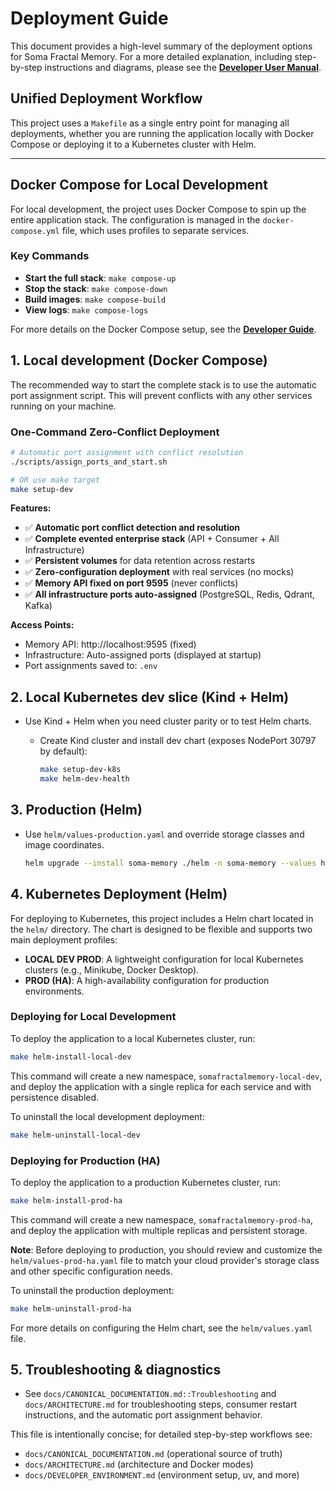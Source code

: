 # Deployment Guide

This document provides a high-level summary of the deployment options for Soma Fractal Memory. For a more detailed explanation, including step-by-step instructions and diagrams, please see the **[Developer User Manual](DEVELOPER_MANUAL.md)**.

## Unified Deployment Workflow

This project uses a `Makefile` as a single entry point for managing all deployments, whether you are running the application locally with Docker Compose or deploying it to a Kubernetes cluster with Helm.

---

## Docker Compose for Local Development

For local development, the project uses Docker Compose to spin up the entire application stack. The configuration is managed in the `docker-compose.yml` file, which uses profiles to separate services.

### Key Commands
- **Start the full stack**: `make compose-up`
- **Stop the stack**: `make compose-down`
- **Build images**: `make compose-build`
- **View logs**: `make compose-logs`

For more details on the Docker Compose setup, see the **[Developer Guide](DEVELOPER_GUIDE.md)**.

## 1. Local development (Docker Compose)

The recommended way to start the complete stack is to use the automatic port assignment script. This will prevent conflicts with any other services running on your machine.

### One-Command Zero-Conflict Deployment
```bash
# Automatic port assignment with conflict resolution
./scripts/assign_ports_and_start.sh

# OR use make target
make setup-dev
```

**Features:**
- ✅ **Automatic port conflict detection and resolution**
- ✅ **Complete evented enterprise stack** (API + Consumer + All Infrastructure)
- ✅ **Persistent volumes** for data retention across restarts
- ✅ **Zero-configuration deployment** with real services (no mocks)
- ✅ **Memory API fixed on port 9595** (never conflicts)
- ✅ **All infrastructure ports auto-assigned** (PostgreSQL, Redis, Qdrant, Kafka)

**Access Points:**
- Memory API: http://localhost:9595 (fixed)
- Infrastructure: Auto-assigned ports (displayed at startup)
- Port assignments saved to: `.env`

## 2. Local Kubernetes dev slice (Kind + Helm)

- Use Kind + Helm when you need cluster parity or to test Helm charts.

  - Create Kind cluster and install dev chart (exposes NodePort 30797 by default):
    ```bash
    make setup-dev-k8s
    make helm-dev-health
    ```

## 3. Production (Helm)

- Use `helm/values-production.yaml` and override storage classes and image coordinates.

  ```bash
  helm upgrade --install soma-memory ./helm -n soma-memory --values helm/values-production.yaml --wait
  ```

## 4. Kubernetes Deployment (Helm)

For deploying to Kubernetes, this project includes a Helm chart located in the `helm/` directory. The chart is designed to be flexible and supports two main deployment profiles:

- **LOCAL DEV PROD**: A lightweight configuration for local Kubernetes clusters (e.g., Minikube, Docker Desktop).
- **PROD (HA)**: A high-availability configuration for production environments.

### Deploying for Local Development
To deploy the application to a local Kubernetes cluster, run:
```bash
make helm-install-local-dev
```
This command will create a new namespace, `somafractalmemory-local-dev`, and deploy the application with a single replica for each service and with persistence disabled.

To uninstall the local development deployment:
```bash
make helm-uninstall-local-dev
```

### Deploying for Production (HA)
To deploy the application to a production Kubernetes cluster, run:
```bash
make helm-install-prod-ha
```
This command will create a new namespace, `somafractalmemory-prod-ha`, and deploy the application with multiple replicas and persistent storage.

**Note**: Before deploying to production, you should review and customize the `helm/values-prod-ha.yaml` file to match your cloud provider's storage class and other specific configuration needs.

To uninstall the production deployment:
```bash
make helm-uninstall-prod-ha
```

For more details on configuring the Helm chart, see the `helm/values.yaml` file.

## 5. Troubleshooting & diagnostics

- See `docs/CANONICAL_DOCUMENTATION.md::Troubleshooting` and `docs/ARCHITECTURE.md` for troubleshooting steps, consumer restart instructions, and the automatic port assignment behavior.

This file is intentionally concise; for detailed step-by-step workflows see:
- `docs/CANONICAL_DOCUMENTATION.md` (operational source of truth)
- `docs/ARCHITECTURE.md` (architecture and Docker modes)
- `docs/DEVELOPER_ENVIRONMENT.md` (environment setup, uv, and more)
